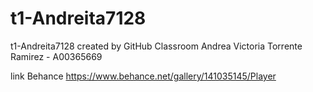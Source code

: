 # t1-Andreita7128
t1-Andreita7128 created by GitHub Classroom
Andrea Victoria Torrente Ramirez - A00365669

link Behance https://www.behance.net/gallery/141035145/Player